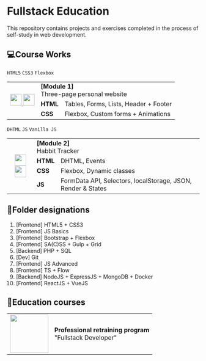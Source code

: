# Fullstack Education
This repository contains projects and exercises completed in the process of self-study in web development.

## :computer:Course Works
`HTML5` `CSS3` `Flexbox`
<table>
  <tr>
    <td rowspan="4" align="center">
      <a href="https://github.com/IDevFrye/FullStack-Development/tree/339bfcbe1b9dc9b1ad53149946188dc61340a870/%D0%98%D1%82%D0%BE%D0%B3%D0%BE%D0%B2%D1%8B%D0%B5%20%D1%80%D0%B0%D0%B1%D0%BE%D1%82%D1%8B/%5BModule%201%20HTML%2BCSS%5D%20Course%20Work"><img src="https://static-00.iconduck.com/assets.00/github-icon-512x512-bgdhvgjm.png" width="30"/>
      <a href="https://pixso.net/app/editor/W3aa7OsinKfi2cMEoNsR0g?icon_type=1&page-id=9%3A141"><img src="https://cms.pixso.net/images/download/px-logo.png" width="30"/>
    </td>
  </tr>
  <tr>
    <td colspan="2">
      <b>[Module 1]</b><br>
      Three-page personal website
    </td>
  </tr>
  <tr>
    <td>
      <b>HTML</b>
    </td>
    <td>
      Tables, Forms, Lists, Header + Footer
    </td>
  </tr>
  <tr>
    <td>
      <b>CSS</b>
    </td>
    <td>
      Flexbox, Custom forms + Animations
    </td>
  </tr> 
</table>
        
`DHTML` `JS` `Vanilla JS` 
<table>
  <tr>
    <td rowspan="5" align="center">
      <a href="https://github.com/IDevFrye/FullStack-Development/tree/main/%D0%98%D1%82%D0%BE%D0%B3%D0%BE%D0%B2%D1%8B%D0%B5%20%D1%80%D0%B0%D0%B1%D0%BE%D1%82%D1%8B/%5BModule%202%20JS%5D%20Course%20Work"><img src="https://static-00.iconduck.com/assets.00/github-icon-512x512-bgdhvgjm.png" width="30"/>
      <a href="https://pixso.net/app/editor/h2eynkTlaP2VXFT_T-yG2Q?icon_type=1&page-id=0%3A1"><img src="https://cms.pixso.net/images/download/px-logo.png" width="30"/>
    </td>
  </tr>
  <tr>
    <td colspan="2">
      <b>[Module 2]</b><br>
      Habbit Tracker
    </td>
  </tr>
  <tr>
    <td>
      <b>HTML</b>
    </td>
    <td>
      DHTML, Events
    </td>
  </tr>
  <tr>
    <td>
      <b>CSS</b>
    </td>
    <td>
      Flexbox, Dynamic classes 
    </td>
  </tr> 
   <tr>
    <td>
      <b>JS</b>
    </td>
    <td>
      FormData API, Selectors, localStorage, JSON, Render & States
    </td>
  </tr>
</table>
      
## :open_file_folder:Folder designations
1. [Frontend] HTML5 + CSS3
2. [Frontend] JS Basics
3. [Frontend] Bootstrap + Flexbox
4. [Frontend] SA(C)SS + Gulp + Grid
5. [Backend] PHP + SQL
6. [Dev] Git
7. [Frontend] JS Advanced
8. [Frontend] TS + Flow
9. [Backend] NodeJS + ExpressJS + MongoDB + Docker
10. [Frontend] ReactJS + VueJS

## :briefcase:Education courses
<table>
  <tr>
    <td align="center">
      <img src="https://itmo.ru/file/pages/213/logo_na_plashke_russkiy_belyy.png" width="100"/>
    </td>
    <td><b>Professional retraining program</b><br>"Fullstack Developer"</td>
  </tr>
</table>
